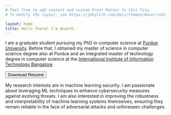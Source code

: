 ```yaml
---
# Feel free to add content and custom Front Matter to this file.
# To modify the layout, see https://jekyllrb.com/docs/themes/#overriding-theme-defaults

layout: home
title: Hello there! I'm Ananth.
---
```


I am a graduate student pursuing my PhD in computer science at <a target="_blank" rel="noopener noreferrer" href="https://www.purdue.edu/">Purdue University</a>. Before that, I obtained my master of science in computer science degree also at Purdue and an integrated master of technology degree in computer science at the <a target="_blank" rel="noopener noreferrer" href="https://www.iiitb.ac.in/">International Institute of Information Technology Bangalore</a>.

<a target="_blank" rel="noopener noreferrer" href="{{ site.baseurl }}{{ site.url }}/assets/pdf/resume.pdf"><button class="button">Download Résumé</button></a>

My research interests are in machine learning security. I am passionate about leveraging ML techniques to enhance cybersecurity measures against evolving threats. I am also interested in improving the robustness and interpretability of machine learning systems themselves, ensuring they remain reliable in the face of adversarial attacks and unforeseen challenges.